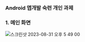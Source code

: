 ### Android 앱개발 숙련 개인 과제


### 1. 메인 화면
![스크린샷 2023-08-31 오후 5 49 00](https://github.com/4seokhyeon/MarketPl/assets/106301222/4811688b-6760-4d4a-a787-4da8266bcfe7)

